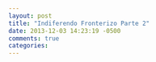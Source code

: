 ```yaml
---
layout: post
title: "Indiferendo Fronterizo Parte 2"
date: 2013-12-03 14:23:19 -0500
comments: true
categories: 
---
```

